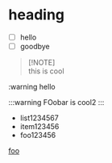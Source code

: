 # heading

- [ ] hello
- [ ] goodbye

> \[!NOTE]\
> this is cool

:warning hello

:::warning
FOobar is cool2
:::

- list1234567
- item123456
- foo123456

[foo](https://www.me.com?foo=a&b=bar)

